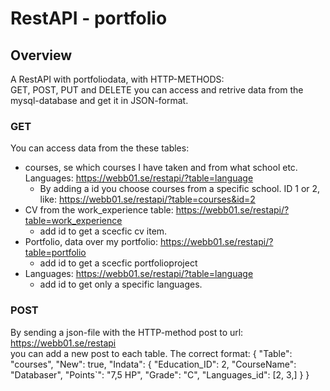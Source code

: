 # RestAPI - portfolio

## Overview
A RestAPI with portfoliodata, with HTTP-METHODS:  
GET, POST, PUT and DELETE you can access and retrive data from the mysql-database and get it in JSON-format.

### GET
You can access data from the these tables:  
- courses, se which courses I have taken and from what school etc. Languages: https://webb01.se/restapi/?table=language 
    - By adding a id you choose courses from a specific school. ID 1 or 2, like: https://webb01.se/restapi/?table=courses&id=2
- CV from the work_experience table: https://webb01.se/restapi/?table=work_experience
    - add id to get a scecfic cv item.
- Portfolio, data over my portfolio: https://webb01.se/restapi/?table=portfolio 
    - add id to get a scecfic portfolioproject
- Languages: https://webb01.se/restapi/?table=language
    - add id to get only a specific languages.   


### POST
By sending a json-file with the HTTP-method post to url: https://webb01.se/restapi  
you can add a new post to each table. The correct format: 
{
  "Table": "courses",
  "New": true,
  "Indata": {
    "Education_ID": 2,
    "CourseName": "Databaser",
    "Points`": "7,5 HP",
    "Grade": "C",
    "Languages_id": [2, 3,]
  }
}